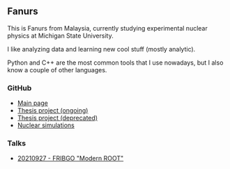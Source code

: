 ## Fanurs

This is Fanurs from Malaysia, currently studying experimental nuclear physics at Michigan State University.

I like analyzing data and learning new cool stuff (mostly analytic).

Python and C++ are the most common tools that I use nowadays, but I also know a couple of other languages.

### GitHub

- [Main page](https://github.com/Fanurs)
- [Thesis project (ongoing)](https://github.com/Fanurs/data-analysis-e15190-e14030)
- [Thesis project (deprecated)](https://github.com/nscl-hira/E15190-Unified-Analysis-Framework)
- [Nuclear simulations](https://github.com/nscl-hira/NuclearTransportModels)

### Talks

- [20210927 - FRIBGO "Modern ROOT"](https://fanurs.github.io/myself/slidev/dist/20210927-FRIBGO/index.html)
